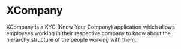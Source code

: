 # XCompany
XCompany is a KYC (Know Your Company) application which allows employees working in their respective company
to know about the hierarchy structure of the people working with them.

